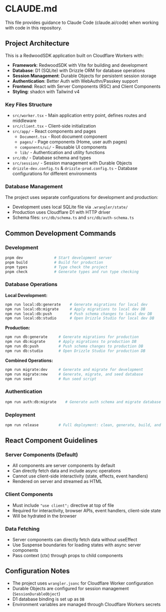 # CLAUDE.md

This file provides guidance to Claude Code (claude.ai/code) when working with code in this repository.

## Project Architecture

This is a RedwoodSDK application built on Cloudflare Workers with:

- **Framework**: RedwoodSDK with Vite for building and development
- **Database**: D1 (SQLite) with Drizzle ORM for database operations
- **Session Management**: Durable Objects for persistent session storage
- **Authentication**: Better Auth with WebAuthn/Passkey support
- **Frontend**: React with Server Components (RSC) and Client Components
- **Styling**: shadcn with Tailwind v4 

### Key Files Structure

- `src/worker.tsx` - Main application entry point, defines routes and middleware
- `src/client.tsx` - Client-side initialization
- `src/app/` - React components and pages
  - `Document.tsx` - Root document component
  - `pages/` - Page components (Home, user auth pages)
  - `components/ui/` - Reusable UI components
  - `lib/` - Authentication and utility functions
- `src/db/` - Database schema and types
- `src/session/` - Session management with Durable Objects
- `drizzle-dev.config.ts` & `drizzle-prod.config.ts` - Database configurations for different environments

### Database Management

The project uses separate configurations for development and production:
- Development uses local SQLite file via `.wrangler/state/`
- Production uses Cloudflare D1 with HTTP driver
- Schema files: `src/db/schema.ts` and `src/db/auth-schema.ts`

## Common Development Commands

### Development
```bash
pnpm dev              # Start development server
pnpm build            # Build for production
pnpm types            # Type check the project
pnpm check            # Generate types and run type checking
```

### Database Operations

**Local Development:**
```bash
npm run local:db:generate    # Generate migrations for local dev
npm run local:db:migrate     # Apply migrations to local dev DB
npm run local:db:push        # Push schema changes to local dev DB
npm run local:db:studio      # Open Drizzle Studio for local dev DB
```

**Production:**
```bash
npm run db:generate     # Generate migrations for production
npm run db:migrate      # Apply migrations to production DB
npm run db:push         # Push schema changes to production DB
npm run db:studio       # Open Drizzle Studio for production DB
```

**Combined Operations:**
```bash
npm run migrate:dev     # Generate and migrate for development
npm run migrate:new     # Generate, migrate, and seed database
npm run seed            # Run seed script
```

### Authentication
```bash
npm run auth:db:migrate    # Generate auth schema and migrate database
```

### Deployment
```bash
npm run release         # Full deployment: clean, generate, build, and deploy to Cloudflare
```

## React Component Guidelines

### Server Components (Default)
- All components are server components by default
- Can directly fetch data and include async operations
- Cannot use client-side interactivity (state, effects, event handlers)
- Rendered on server and streamed as HTML

### Client Components
- Must include `"use client";` directive at top of file
- Required for interactivity, browser APIs, event handlers, client-side state
- Will be hydrated in the browser

### Data Fetching
- Server components can directly fetch data without useEffect
- Use Suspense boundaries for loading states with async server components
- Pass context (ctx) through props to child components

## Configuration Notes

- The project uses `wrangler.jsonc` for Cloudflare Worker configuration
- Durable Objects are configured for session management (`SessionDurableObject`)
- D1 database binding is set up as `DB`
- Environment variables are managed through Cloudflare Workers secrets